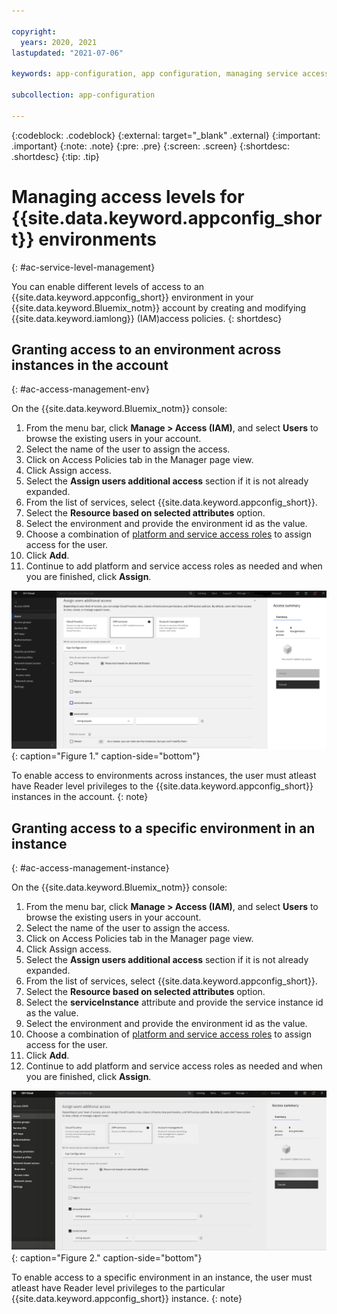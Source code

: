 ```yaml
---

copyright:
  years: 2020, 2021
lastupdated: "2021-07-06"

keywords: app-configuration, app configuration, managing service access, iam, account, environments

subcollection: app-configuration

---
```


{:codeblock: .codeblock}
{:external: target="_blank" .external}
{:important: .important}
{:note: .note}
{:pre: .pre}
{:screen: .screen}
{:shortdesc: .shortdesc}
{:tip: .tip}

# Managing access levels for {{site.data.keyword.appconfig_short}} environments
{: #ac-service-level-management}

You can enable different levels of access to an {{site.data.keyword.appconfig_short}} environment in your {{site.data.keyword.Bluemix_notm}}  account by creating and modifying {{site.data.keyword.iamlong}} (IAM)access policies.
{: shortdesc}

## Granting access to an environment across instances in the account
{: #ac-access-management-env}

On the {{site.data.keyword.Bluemix_notm}} console:

1. From the menu bar, click **Manage > Access (IAM)**, and select **Users** to browse the existing users in your account.
1. Select the name of the user to assign the access.
1. Click on Access Policies tab in the Manager page view.
1. Click Assign access.
1. Select the **Assign users additional access** section if it is not already expanded.
1. From the list of services, select {{site.data.keyword.appconfig_short}}.
1. Select the **Resource based on selected attributes** option. 
1. Select the environment and provide the environment id as the value.
1. Choose a combination of [platform and service access roles](https://cloud.ibm.com/docs/app-configuration?topic=app-configuration-ac-service-access-management) to assign access for the user.
1. Click **Add**.
1. Continue to add platform and service access roles as needed and when you are finished, click **Assign**.

![Access to an environment across instances](images/rbac-env.png "Console screenshot"){: caption="Figure 1." caption-side="bottom"}

To enable access to environments across instances, the user must atleast have Reader level privileges to the {{site.data.keyword.appconfig_short}} instances in the account.
{: note}  

## Granting access to a specific environment in an instance
{: #ac-access-management-instance}

On the {{site.data.keyword.Bluemix_notm}} console:

1. From the menu bar, click **Manage > Access (IAM)**, and select **Users** to browse the existing users in your account.
1. Select the name of the user to assign the access.
1. Click on Access Policies tab in the Manager page view.
1. Click Assign access.
1. Select the **Assign users additional access** section if it is not already expanded.
1. From the list of services, select {{site.data.keyword.appconfig_short}}.
1. Select the **Resource based on selected attributes** option. 
1. Select the **serviceInstance** attribute and provide the service instance id as the value. 
1. Select the environment and provide the environment id as the value.
1. Choose a combination of [platform and service access roles](https://cloud.ibm.com/docs/app-configuration?topic=app-configuration-ac-service-access-management) to assign access for the user.
1. Click **Add**.
1. Continue to add platform and service access roles as needed and when you are finished, click **Assign**.

![Access to a specific environment in an instance](images/rbac-inst.png "Console screenshot"){: caption="Figure 2." caption-side="bottom"}

To enable access to a specific environment in an instance, the user must atleast have Reader level privileges to the particular {{site.data.keyword.appconfig_short}} instance.
{: note} 